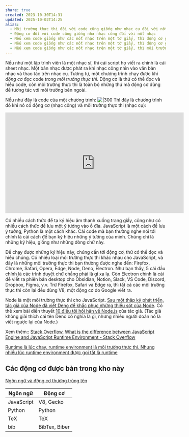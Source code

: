 ```yaml
---
share: true
created: 2023-10-30T14:31
updated: 2025-10-02T14:25
alias:
  - Môi trường thực thi đối với code cũng giống như nhạc cụ đối với nốt nhạc
  - Động cơ đối với code cũng giống như nhạc công đối với nốt nhạc
  - Nếu xem code giống như các nốt nhạc trên một tờ giấy, thì động cơ giống như nhạc công, còn môi trường thực thi giống như nhạc cụ
  - Nếu xem code giống như các nốt nhạc trên một tờ giấy, thì động cơ giống như nhạc công
  - Nếu xem code giống như các nốt nhạc trên một tờ giấy, thì môi trường thực thi giống như nhạc cụ
---
```

Nếu như một lập trình viên là một nhạc sĩ, thì cái script họ viết ra chính là cái sheet nhạc. Một bản nhạc được phát ra khi nhạc công nhìn vào văn bản nhạc và thao tác trên nhạc cụ. Tương tự, một chương trình chạy được khi *động cơ* đọc code trong *môi trường thực thi*. Động cơ là thứ có thể đọc và hiểu code, còn môi trường thực thi là toàn bộ những thứ mà động cơ dùng để tương tác với môi trường bên ngoài.

Nếu như đây là code của một chương trình:
![|300](https://blogger.googleusercontent.com/img/b/R29vZ2xl/AVvXsEjW6umUr-rqk6ZG5yrJrofzju5iJL3Uy_X7YQEH7Mx2PfS3kxey6cgIKUVdLVVyDAprlND4sCFc9d5twCihMVYsGv_iN5Eqp-tt2g_Xcvhhlt1PS9tlePGUso4OMNfAVIGgIlIt5wlVOKk/s1600/Croatian+Rhapsody_0001.png)
Thì đây là chương trình đó khi nó có động cơ (nhạc công) và môi trường thực thi (nhạc cụ):
<iframe width="560" height="315" src="https://www.youtube.com/embed/watch?v=3aTEjyzWKFQ" title="YouTube video player" frameborder="0" allow="accelerometer; autoplay; clipboard-write; encrypted-media; gyroscope; picture-in-picture; web-share" referrerpolicy="strict-origin-when-cross-origin" allowfullscreen></iframe>

Có nhiều cách thức để ta ký hiệu âm thanh xuống trang giấy, cũng như có nhiều cách thức để lưu một ý tưởng vào ổ đĩa. JavaScript là một cách để lưu ý tưởng, Python là một cách khác. Cái code mà bạn thường nghe nói tới chính là cái cách để bạn ký hiệu những ý tưởng của mình. Chúng chỉ là những ký hiệu, giống như những dòng chữ này. 

Để chạy được những ký hiệu này, chúng cần tới động cơ, thứ có thể đọc và hiểu chúng. Có nhiều loại môi trường thực thi khác nhau cho JavaScript, và đây là những môi trường thực thi bạn thường được nghe đến: Firefox, Chrome, Safari, Opera, Edge, Node, Deno, Electron. Như bạn thấy, 5 cái đầu chính là các trình duyệt chứ chẳng phải là gì xa lạ. Còn Electron chính là cái để viết ra phiên bản desktop cho Obsidian, Notion, Slack, VS Code, Discord, Dropbox, Figma, v.v. Trừ Firefox, Safari và Edge ra, thì tất cả các môi trường thực thi còn lại đều dùng V8, một động cơ do Google viết ra.

Node là một môi trường thực thi cho JavaScript. [Sau một thập kỷ phát triển, tác giả của Node đã viết Deno để khắc phục những thiếu sót của Node](../../../Ng%C3%B4n%20ng%E1%BB%AF/Ng%C3%B4n%20ng%E1%BB%AF%20l%E1%BA%ADp%20tr%C3%ACnh/Ng%C3%B4n%20ng%E1%BB%AF%20ki%E1%BB%83u%20%C4%91%E1%BB%99ng/JavaScript/M%C3%B4i%20tr%C6%B0%E1%BB%9Dng%20th%E1%BB%B1c%20thi%20(runtime)/Deno/Sau%20m%E1%BB%99t%20th%E1%BA%ADp%20k%E1%BB%B7%20ph%C3%A1t%20tri%E1%BB%83n,%20t%C3%A1c%20gi%E1%BA%A3%20c%E1%BB%A7a%20Node%20%C4%91%C3%A3%20vi%E1%BA%BFt%20Deno%20%C4%91%E1%BB%83%20kh%E1%BA%AFc%20ph%E1%BB%A5c%20nh%E1%BB%AFng%20thi%E1%BA%BFu%20s%C3%B3t%20c%E1%BB%A7a%20Node.md). Có thể xem bài diễn thuyết [10 điều tôi hối hận về Node.js](https://www.youtube.com/watch?v=M3BM9TB-8yA "10 Things I Regret About Node.js - Ryan Dahl - JSConf EU - YouTube") của tác giả. (Tác giả không giải thích cái tên Deno có nghĩa là gì, nhưng nhiều người đoán nó là viết ngược lại của Node.)

Xem thêm:: [Stack Overflow](../../../%CE%9E%20Ngu%E1%BB%93n%20v%C3%A0%20t%C3%A0i%20nguy%C3%AAn%20h%E1%BB%97%20tr%E1%BB%A3/%CE%9E%20Ngu%E1%BB%93n/Stack%20Overflow.md), [What is the difference between JavaScript Engine and JavaScript Runtime Environment - Stack Overflow](https://stackoverflow.com/questions/29027845/what-is-the-difference-between-javascript-engine-and-javascript-runtime-environm)

[Runtime là lúc chạy, runtime environment là môi trường thực thi. Nhưng nhiều lúc runtime environment được gọi tắt là runtime](./Runtime%20l%C3%A0%20l%C3%BAc%20ch%E1%BA%A1y,%20runtime%20environment%20l%C3%A0%20m%C3%B4i%20tr%C6%B0%E1%BB%9Dng%20th%E1%BB%B1c%20thi.%20Nh%C6%B0ng%20nhi%E1%BB%81u%20l%C3%BAc%20runtime%20environment%20%C4%91%C6%B0%E1%BB%A3c%20g%E1%BB%8Di%20t%E1%BA%AFt%20l%C3%A0%20runtime.md)

## Các động cơ được bàn trong kho này
[Ngôn ngữ và động cơ thường trùng tên](../Ng%C3%B4n%20ng%E1%BB%AF%20v%C3%A0%20%C4%91%E1%BB%99ng%20c%C6%A1%20th%C6%B0%E1%BB%9Dng%20tr%C3%B9ng%20t%C3%AAn.md)

| Ngôn ngữ   | Động cơ       |
| ---------- | ------------- |
| JavaScript | V8, Gecko     |
| Python     | Python        |
| TeX        | TeX           |
| bib        | BibTex, Biber |
